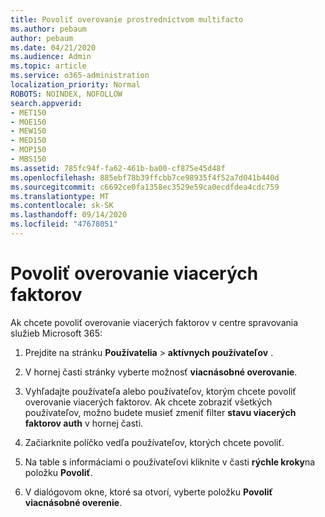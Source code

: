 ```yaml
---
title: Povoliť overovanie prostredníctvom multifacto
ms.author: pebaum
author: pebaum
ms.date: 04/21/2020
ms.audience: Admin
ms.topic: article
ms.service: o365-administration
localization_priority: Normal
ROBOTS: NOINDEX, NOFOLLOW
search.appverid:
- MET150
- MOE150
- MEW150
- MED150
- MOP150
- MBS150
ms.assetid: 785fc94f-fa62-461b-ba00-cf875e45d48f
ms.openlocfilehash: 885ebf78b39ffcbb7ce98935f4f52a7d041b440d
ms.sourcegitcommit: c6692ce0fa1358ec3529e59ca0ecdfdea4cdc759
ms.translationtype: MT
ms.contentlocale: sk-SK
ms.lasthandoff: 09/14/2020
ms.locfileid: "47678051"
---
```

# <a name="enable-multi-factor-authentication"></a>Povoliť overovanie viacerých faktorov

Ak chcete povoliť overovanie viacerých faktorov v centre spravovania služieb Microsoft 365:

1. Prejdite na stránku **Používatelia** \> **aktívnych používateľov** .
    
2. V hornej časti stránky vyberte možnosť **viacnásobné overovanie**. 
    
3. Vyhľadajte používateľa alebo používateľov, ktorým chcete povoliť overovanie viacerých faktorov. Ak chcete zobraziť všetkých používateľov, možno budete musieť zmeniť filter **stavu viacerých faktorov auth** v hornej časti.
    
4. Začiarknite políčko vedľa používateľov, ktorých chcete povoliť.
    
5.  Na table s informáciami o používateľovi kliknite v časti **rýchle kroky**na položku **Povoliť**. 
    
6. V dialógovom okne, ktoré sa otvorí, vyberte položku **Povoliť viacnásobné overenie**. 
    

